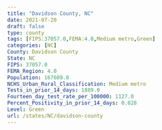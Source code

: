 ```yaml
---
title: "Davidson County, NC"
date: 2021-07-20
draft: false
type: county
tags: [FIPS:37057.0,FEMA:4.0,Medium metro,Green]
categories: [NC]
County: Davidson County
State: NC
FIPS: 37057.0
FEMA_Region: 4.0
Population: 167609.0
NCHS_Urban_Rural_Classification: Medium metro
Tests_in_prior_14_days: 1889.0
Fourteen_day_test_rate_per_100000: 1127.0
Percent_Positivity_in_prior_14_days: 0.028
Level: Green
url: /states/NC/davidson-county
---
```




